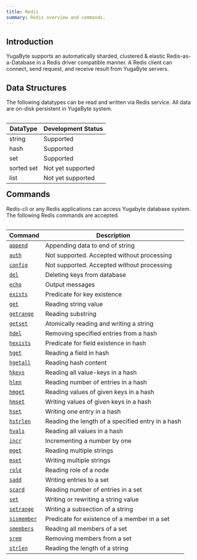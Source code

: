 ```yaml
---
title: Redis
summary: Redis overview and commands.
---
```

<style>
table {
  float: left;
}
</style>

## Introduction
YugaByte supports an automatically sharded, clustered & elastic Redis-as-a-Database in a Redis driver compatible manner. A Redis client can connect, send request, and receive result from YugaByte servers.

## Data Structures
The following datatypes can be read and written via Redis service. All data are on-disk persistent in YugaByte system.<br>

DataType | Development Status |
---------|-------------|
string | Supported |
hash | Supported |
set | Supported |
sorted set | Not yet supported |
list | Not yet supported |

## Commands
Redis-cli or any Redis applications can access Yugabyte database system. The following Redis commands are accepted.

Command | Description |
--------|-------------|
[`append`](append/) | Appending data to end of string |
[`auth`](auth/) | Not supported. Accepted without processing |
[`config`](config/) | Not supported. Accepted without processing |
[`del`](del/) | Deleting keys from database |
[`echo`](echo/) | Output messages |
[`exists`](exists/) | Predicate for key existence |
[`get`](get/) | Reading string value |
[`getrange`](getrange/) | Reading substring |
[`getset`](getset/) | Atomically reading and writing a string |
[`hdel`](hdel/) | Removing specified entries from a hash |
[`hexists`](hexists/) | Predicate for field existence in hash |
[`hget`](hget/) | Reading a field in hash |
[`hgetall`](hgetall/) | Reading hash content |
[`hkeys`](hkeys/) | Reading all value-keys in a hash |
[`hlen`](hlen/) | Reading number of entries in a hash |
[`hmget`](hmget/) | Reading values of given keys in a hash |
[`hmset`](hmset/) | Writing values of given keys in a hash |
[`hset`](hset/) | Writing one entry in a hash |
[`hstrlen`](hstrlen/) | Reading the length of a specified entry in a hash |
[`hvals`](hvals/) | Reading all values in a hash |
[`incr`](incr/) | Incrementing a number by one |
[`mget`](mget/) | Reading multiple strings |
[`mset`](mset/) | Writing multiple strings |
[`role`](role/) | Reading role of a node |
[`sadd`](sadd/) | Writing entries to a set |
[`scard`](scard/) | Reading number of entries in a set |
[`set`](set/) | Writing or rewriting a string value |
[`setrange`](setrange/) | Writing a subsection of a string |
[`sismember`](sismember/) | Predicate for existence of a member in a set |
[`smembers`](smembers/) | Reading all members of a set |
[`srem`](srem/) | Removing members from a set |
[`strlen`](strlen/) | Reading the length of a string|
